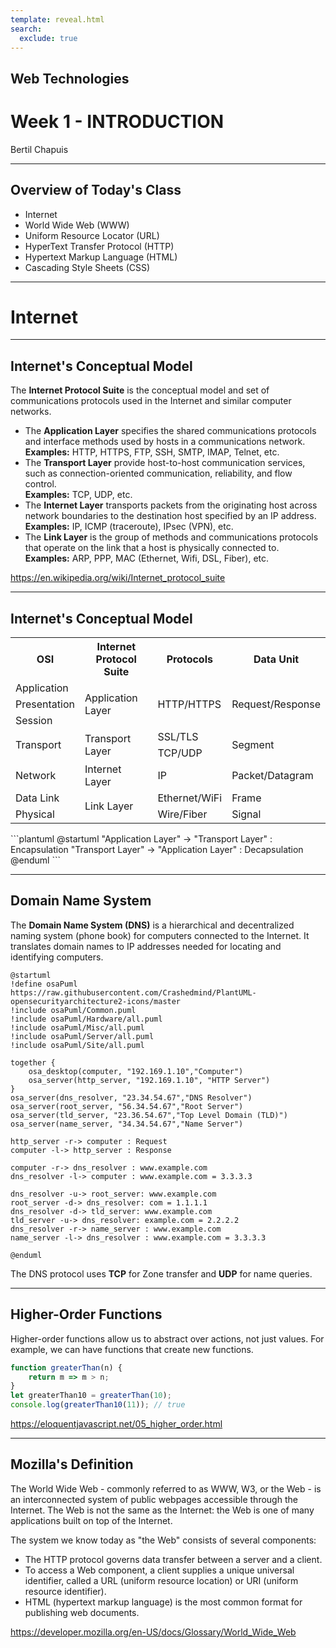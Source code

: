 ```yaml
---
template: reveal.html
search:
  exclude: true
---
```


## Web Technologies
# Week 1 - INTRODUCTION
Bertil Chapuis

---

## Overview of Today's Class

- Internet
- World Wide Web (WWW)
- Uniform Resource Locator (URL)
- HyperText Transfer Protocol (HTTP)
- Hypertext Markup Language (HTML) 
- Cascading Style Sheets (CSS)

---

# Internet

---

## Internet's Conceptual Model

The **Internet Protocol Suite** is the conceptual model and set of communications protocols used in the Internet and similar computer networks.
- The **Application Layer** specifies the shared communications protocols and interface methods used by hosts in a communications network.<br>**Examples:** HTTP, HTTPS, FTP, SSH, SMTP, IMAP, Telnet, etc.
- The **Transport Layer** provide host-to-host communication services, such as connection-oriented communication, reliability, and flow control.<br>**Examples:** TCP, UDP, etc.
- The **Internet Layer** transports packets from the originating host across network boundaries to the destination host specified by an IP address.<br>**Examples:** IP, ICMP (traceroute), IPsec (VPN), etc.
- The **Link Layer** is the group of methods and communications protocols that operate on the link that a host is physically connected to.<br>**Examples:** ARP, PPP, MAC (Ethernet, Wifi, DSL, Fiber), etc.

https://en.wikipedia.org/wiki/Internet_protocol_suite

---

## Internet's Conceptual Model

<table>
		<tr>
				<th>OSI</th>
				<th>Internet Protocol Suite</th>
				<th>Protocols</th>
				<th>Data Unit</th>
		</tr>
		<tr>
				<td>Application</td>
				<td rowspan="3" class="centered">Application Layer</td>
				<td rowspan="3" class="centered">HTTP/HTTPS</td>
				<td rowspan="3" class="centered">Request/Response</td>
		</tr>
		<tr>
				<td>Presentation</td>
		</tr>
		<tr>
				<td>Session</td>
		</tr>
		<tr>
				<td rowspan="2" class="centered">Transport</td>
				<td rowspan="2" class="centered">Transport Layer</td>
				<td>SSL/TLS</td>
				<td rowspan="2" class="centered">Segment</td>
		</tr>
		<tr>
				<td>TCP/UDP</td>
		<tr>
				<td>Network</td>
				<td>Internet Layer</td>
				<td>IP</td>
				<td>Packet/Datagram</td>
		</tr>
		<tr>
				<td>Data Link</td>
				<td rowspan="2" class="centered">Link Layer</td>
				<td>Ethernet/WiFi</td>
				<td>Frame</td>
		</tr>
		<tr>
				<td>Physical</td>
				<td>Wire/Fiber</td>
				<td>Signal</td>
		</tr>
</table>
```plantuml
@startuml
"Application Layer" -> "Transport Layer" : Encapsulation
"Transport Layer" -> "Application Layer" : Decapsulation
@enduml
```

---

## Domain Name System

The <b>Domain Name System (DNS)</b> is a hierarchical and decentralized naming system (phone book) for computers connected to the Internet. 
It translates domain names to IP addresses needed for locating and identifying computers.

```plantuml
@startuml
!define osaPuml https://raw.githubusercontent.com/Crashedmind/PlantUML-opensecurityarchitecture2-icons/master
!include osaPuml/Common.puml
!include osaPuml/Hardware/all.puml
!include osaPuml/Misc/all.puml
!include osaPuml/Server/all.puml
!include osaPuml/Site/all.puml

together {
	osa_desktop(computer, "192.169.1.10","Computer")
	osa_server(http_server, "192.169.1.10", "HTTP Server")
}
osa_server(dns_resolver, "23.34.54.67","DNS Resolver")
osa_server(root_server, "56.34.54.67","Root Server")
osa_server(tld_server, "23.36.54.67","Top Level Domain (TLD)")
osa_server(name_server, "34.34.54.67","Name Server")

http_server -r-> computer : Request
computer -l-> http_server : Response

computer -r-> dns_resolver : www.example.com
dns_resolver -l-> computer : www.example.com = 3.3.3.3

dns_resolver -u-> root_server: www.example.com
root_server -d-> dns_resolver: com = 1.1.1.1
dns_resolver -d-> tld_server: www.example.com
tld_server -u-> dns_resolver: example.com = 2.2.2.2
dns_resolver -r-> name_server : www.example.com
name_server -l-> dns_resolver : www.example.com = 3.3.3.3

@enduml
```

The DNS protocol uses <b>TCP</b> for Zone transfer and <b>UDP</b> for name queries.

---

## <i class="fab fa-js"></i> Higher-Order Functions

Higher-order functions allow us to abstract over actions, not just values. 
For example, we can have functions that create new functions.

```javascript
function greaterThan(n) {
	return m => m > n;
}
let greaterThan10 = greaterThan(10);
console.log(greaterThan10(11)); // true
```

https://eloquentjavascript.net/05_higher_order.html

---

## Mozilla's Definition

The World Wide Web - commonly referred to as WWW, W3, or the Web - is an interconnected system of public webpages accessible through the Internet. The Web is not the same as the Internet: the Web is one of many applications built on top of the Internet.

The system we know today as "the Web" consists of several components:
- The HTTP protocol governs data transfer between a server and a client.
- To access a Web component, a client supplies a unique universal identifier, called a URL (uniform resource location) or URI (uniform resource identifier).
- HTML (hypertext markup language) is the most common format for publishing web documents.

https://developer.mozilla.org/en-US/docs/Glossary/World_Wide_Web
